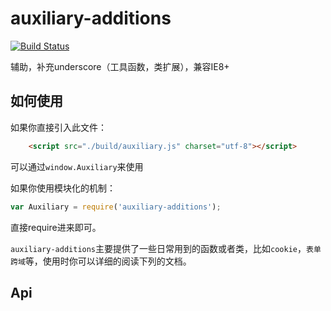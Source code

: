 # auxiliary-additions

[![Build Status](https://travis-ci.org/sapling-team/auxiliary-additions.svg?branch=master)](https://travis-ci.org/sapling-team/auxiliary-additions)

辅助，补充underscore（工具函数，类扩展），兼容IE8+

## 如何使用

如果你直接引入此文件：

```html
	<script src="./build/auxiliary.js" charset="utf-8"></script>
```
可以通过`window.Auxiliary`来使用

如果你使用模块化的机制：

```JavaScript
var Auxiliary = require('auxiliary-additions');
```
直接require进来即可。

`auxiliary-additions`主要提供了一些日常用到的函数或者类，比如`cookie`，`表单跨域`等，使用时你可以详细的阅读下列的文档。

## Api

